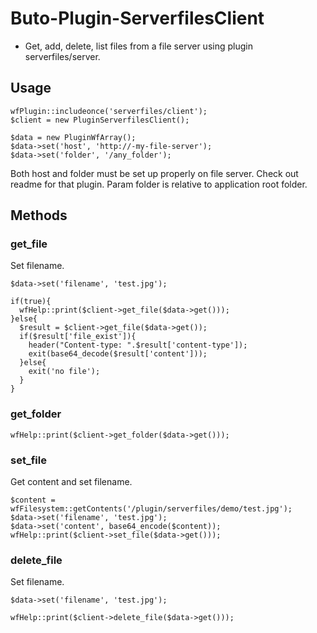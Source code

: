 # Buto-Plugin-ServerfilesClient

<ul>
<li>Get, add, delete, list files from a file server using plugin serverfiles/server.</li>
</ul>

<a name="key_0"></a>

## Usage

<pre><code>wfPlugin::includeonce('serverfiles/client');
$client = new PluginServerfilesClient();</code></pre>
<pre><code>$data = new PluginWfArray();
$data-&gt;set('host', 'http://-my-file-server');
$data-&gt;set('folder', '/any_folder');</code></pre>
<p>Both host and folder must be set up properly on file server.
Check out readme for that plugin.
Param folder is relative to application root folder.</p>

<a name="key_1"></a>

## Methods



<a name="key_1_0"></a>

### get_file

<p>Set filename.</p>
<pre><code>$data-&gt;set('filename', 'test.jpg');</code></pre>
<pre><code>if(true){
  wfHelp::print($client-&gt;get_file($data-&gt;get()));
}else{
  $result = $client-&gt;get_file($data-&gt;get());
  if($result['file_exist']){
    header("Content-type: ".$result['content-type']);
    exit(base64_decode($result['content']));
  }else{
    exit('no file');
  }
}</code></pre>

<a name="key_1_1"></a>

### get_folder

<pre><code>wfHelp::print($client-&gt;get_folder($data-&gt;get()));</code></pre>

<a name="key_1_2"></a>

### set_file

<p>Get content and set filename.</p>
<pre><code>$content = wfFilesystem::getContents('/plugin/serverfiles/demo/test.jpg');
$data-&gt;set('filename', 'test.jpg');
$data-&gt;set('content', base64_encode($content));
wfHelp::print($client-&gt;set_file($data-&gt;get()));</code></pre>

<a name="key_1_3"></a>

### delete_file

<p>Set filename.</p>
<pre><code>$data-&gt;set('filename', 'test.jpg');</code></pre>
<pre><code>wfHelp::print($client-&gt;delete_file($data-&gt;get()));</code></pre>

